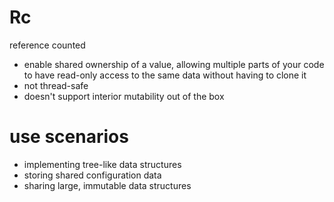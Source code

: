 # Rc<T>
reference counted
- enable shared ownership of a value, allowing multiple parts of your code to 
  have read-only access to the same data without having to clone it
- not thread-safe
- doesn't support interior mutability out of the box

# use scenarios 
- implementing tree-like data structures
- storing shared configuration data
- sharing large, immutable data structures
